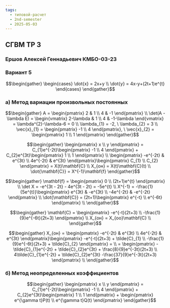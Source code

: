 ```yaml
---
tags:
  - типовой-расчет
  - 2nd-semester
  - 2025-05-03
---
```


## СГВМ ТР 3

### Ершов Алексей Геннадьевич КМБО-03-23

### Вариант 5

$$\begin{gather}
\begin{cases}
\dot{x} = 2x+y \\
\dot{y} = 4x-y+(2t+1)e^{t}
\end{cases}
\end{gather}$$

### а) Метод вариации произвольных постоянных

$$\begin{gather}
A = \begin{pmatrix}
2 & 1 \\
4 & -1
\end{pmatrix} \\
\det(A - \lambda E) = \begin{vmatrix}
2-\lambda & 1 \\
4 & -1-\lambda
\end{vmatrix} = \lambda^{2}-\lambda-6 = 0 \\
\lambda_{1} = -2, \ \lambda_{2} = 3 \\
\vec{x}_{1} = \begin{pmatrix}
-1 \\
4
\end{pmatrix}, \ \vec{x}_{2} = \begin{pmatrix}
1 \\
1
\end{pmatrix}
\end{gather}$$

$$\begin{gather}
\begin{pmatrix}
x \\
y
\end{pmatrix} = C_{1}e^{-2t}\begin{pmatrix}
-1 \\
4
\end{pmatrix} + C_{2}e^{3t}\begin{pmatrix}
1 \\
1
\end{pmatrix} \\
\begin{pmatrix}
-e^{-2t} & e^{3t} \\
4e^{-2t} & e^{3t}
\end{pmatrix}\begin{pmatrix}
C_{1} \\
C_{2}
\end{pmatrix} = X(t)\mathbf{C} \\
X_{он} = X(t)\mathbf{C}(t) \\
\dot{\mathbf{C}} = X^{-1}\mathbf{f}
\end{gather}$$

$$\begin{gather}
\mathbf{f} = \begin{pmatrix}
0 \\
(2t+1)e^{t}
\end{pmatrix} \\
\det X = -e^{3t - 2t} - 4e^{3t - 2t} = -5e^{t} \\
X^{-1} = -\frac{1}{5e^{t}}\begin{pmatrix}
e^{3t} & -e^{3t} \\
-4e^{-2t} & -e^{-2t}
\end{pmatrix} \\
\dot{\mathbf{C}} = (2t+1)\begin{pmatrix}
e^{-t} \\
e^{-6t}
\end{pmatrix} \\
\end{gather}$$

$$\begin{gather}
\mathbf{C} = \begin{pmatrix}
-e^{-t}(2t+3) \\
-\frac{1}{9}e^{-6t}(2t+3)
\end{pmatrix} \\
X_{он} = X_{оо}\mathbf{C} \\
\end{gather}$$

$$\begin{gather}
X_{он} = \begin{pmatrix}
-e^{-2t} & e^{3t} \\
4e^{-2t} & e^{3t}
\end{pmatrix}\begin{pmatrix}
-e^{-t}(2t+3) + \tilde{C}_{1} \\
-\frac{1}{9}e^{-6t}(2t+3) + \tilde{C}_{2}
\end{pmatrix} = \\
= \begin{pmatrix}
-\tilde{C}_{1}e^{-2t} + \tilde{C}_{2}e^{3t} + \frac{8}{9}e^{-3t}(2t+3) \\
4\tilde{C}_{1}e^{-2t} + \tilde{C}_{2}e^{3t} -\frac{37}{9}e^{-3t}(2t+3)
\end{pmatrix} \\
\end{gather}$$

### б) Метод неопределенных коэффициентов

$$\begin{gather}
\begin{pmatrix}
x \\
y
\end{pmatrix} = 
C_{1}e^{-2t}\begin{pmatrix}
-1 \\
4
\end{pmatrix} + C_{2}e^{3t}\begin{pmatrix}
1 \\
1
\end{pmatrix} + \begin{pmatrix}
e^{\gamma t}P(t) \\
e^{\gamma t}Q(t)
\end{pmatrix}
\end{gather}$$